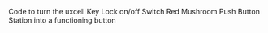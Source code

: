 Code to turn the uxcell Key Lock on/off Switch Red Mushroom Push Button Station into a functioning button